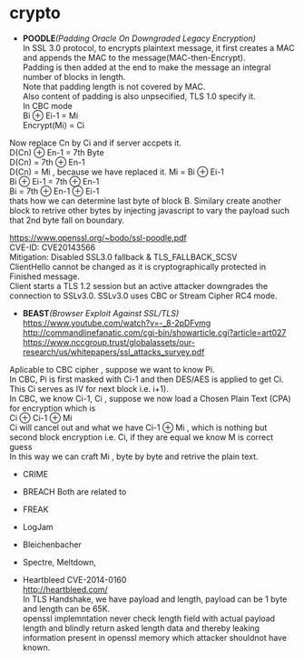 # crypto
- **POODLE**_(Padding Oracle On Downgraded Legacy Encryption)_  
In SSL 3.0 protocol, to encrypts plaintext message, it first creates a MAC and appends the MAC to the message(MAC-then-Encrypt).  
Padding is then added at the end to make the message an integral number of blocks in length.  
Note that padding length is not covered by MAC.  
Also content of padding is also unpsecified, TLS 1.0 specify it.  
In CBC mode  
Bi ⊕ Ei-1 = Mi  
Encrypt(Mi) = Ci  

Now replace Cn by Ci and if server accpets it.  
D(Cn) ⊕ En-1 = 7th Byte  
D(Cn) = 7th ⊕ En-1  
D(Cn) = Mi , because we have replaced it. Mi = Bi ⊕ Ei-1  
Bi ⊕ Ei-1 = 7th ⊕ En-1  
Bi = 7th ⊕ En-1 ⊕ Ei-1  
thats how we can determine last byte of block B. Similary create another block to retrive other bytes by injecting javascript to vary the payload such that 2nd byte fall on boundary.     

https://www.openssl.org/~bodo/ssl-poodle.pdf  
CVE-ID: CVE­2014­3566  
Mitigation: Disabled SSL3.0 fallback & TLS_FALLBACK_SCSV  
ClientHello cannot be changed as it is cryptographically protected in Finished message.  
Client starts a TLS 1.2 session but an active attacker downgrades the connection to SSLv3.0. SSLv3.0 uses CBC or Stream Cipher RC4 mode.  
- **BEAST**_(Browser Exploit Against SSL/TLS)_  
https://www.youtube.com/watch?v=-_8-2pDFvmg  
http://commandlinefanatic.com/cgi-bin/showarticle.cgi?article=art027
https://www.nccgroup.trust/globalassets/our-research/us/whitepapers/ssl_attacks_survey.pdf

Aplicable to CBC cipher , suppose we want to know Pi.  
In CBC, Pi is first masked with Ci-1 and then DES/AES is applied to get Ci. This Ci serves as IV for next block i.e. i+1).  
In CBC, we know Ci-1, Ci , suppose we now load a Chosen Plain Text (CPA) for encryption which is  
Ci ⊕ Ci-1 ⊕ Mi  
Ci will cancel out and what we have Ci-1 ⊕ Mi , which is nothing but second block encryption i.e. Ci, if they are equal we know M is correct guess   
In this way we can craft Mi , byte by byte and retrive the plain text.  

- CRIME
- BREACH
Both are related to 
- FREAK
- LogJam

- Bleichenbacher
- Spectre, Meltdown, 
- Heartbleed
CVE-2014-0160  
http://heartbleed.com/  
In TLS Handshake, we have payload and length, payload can be 1 byte and length can be 65K.  
openssl implemntation never check length field with actual payload length and blindly return asked length data and thereby leaking information present in openssl memory which attacker shouldnot have known.  
